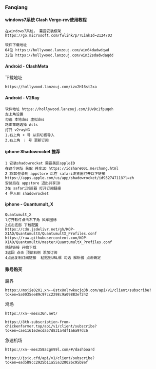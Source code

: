 ### Fanqiang
#### windows7系统 Clash Verge-rev使用教程
```
在windows7系统， 需要安装框架
https://go.microsoft.com/fwlink/p/?LinkId=2124703

软件下载地址   
64位 https://hollywood.lanzouj.com/win64dadwdqwd
32位 https://hollywood.lanzouj.com/win32sdadwdaqdd
```
#### Android - ClashMeta
下载地址
```
https://hollywood.lanzouj.com/izx2H16st2xa
```
#### Android - V2Ray 
```
软件地址 https://hollywood.lanzouj.com/iUvDc1fpuqoh
左上角设置
勾选 本地dns 虚拟dns
路由策略选择 Asls
打开 v2rayNG
1.右上角 + 号 从剪切板导入
2.右上角 ⋮ 号 更新订阅
```
#### iphone Shadowrocket 推荐
```
1 安装shadowrocket 需要美区appleID
在这个网址 获取 共享ID https://idshare001.me/chong.html
2 将ID登录到 appstore 后在 safari浏览器打开以下链接
https://apps.apple.com/us/app/shadowrocket/id932747118?l=zh
安装后在 appstore 退出共享ID
3在 safari浏览器 打开订阅链接
4 导入到 shadowrocket
```
#### iphone - Quantumult_X

```
Quantumult_X
1打开软件点击右下角 风车图标
2点击底部 下载配置
https://cdn.jsdelivr.net/gh/KOP-XIAO/QuantumultX/QuantumultX_Profiles.conf
https://raw.githubusercontent.com/KOP-XIAO/QuantumultX/master/QuantumultX_Profiles.conf
粘贴链接 开始下载
3返回 点击 顶部右侧 添加订阅
4点此复制订阅链接  粘贴到URL框 勾选 解析器 点击确定
```
#### 账号购买
魔界
```
https://mojie0201.xn--8stx8olrwkucjq3b.com/api/v1/client/subscribe?token=5a0035ee89c97cc2298c9a09883ef242
```
鸡场
```
https://xn--mesx36n.net/
```
```
https://8th-subscription-from-chickenfarmer.top/api/v1/client/subscribe?token=cae1161e3ecda57d831a4df1a6a97dc6
```
急速机场
```
https://xn--mes358acgm99l.com/#/dashboard
```
```
https://jsjc.cfd/api/v1/client/subscribe?token=ead589cc2925b11a55a320026c95b8ef
```

